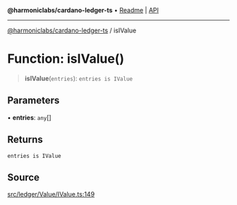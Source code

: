 **@harmoniclabs/cardano-ledger-ts** • [Readme](../Introduction.md) \| [API](../globals.md)

***

[@harmoniclabs/cardano-ledger-ts](../Introduction.md) / isIValue

# Function: isIValue()

> **isIValue**(`entries`): `entries is IValue`

## Parameters

• **entries**: `any`[]

## Returns

`entries is IValue`

## Source

[src/ledger/Value/IValue.ts:149](https://github.com/HarmonicLabs/cardano-ledger-ts/blob/d1659b0/src/ledger/Value/IValue.ts#L149)
